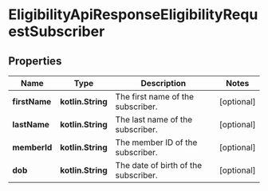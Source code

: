 
# EligibilityApiResponseEligibilityRequestSubscriber

## Properties
| Name | Type | Description | Notes |
| ------------ | ------------- | ------------- | ------------- |
| **firstName** | **kotlin.String** | The first name of the subscriber. |  [optional] |
| **lastName** | **kotlin.String** | The last name of the subscriber. |  [optional] |
| **memberId** | **kotlin.String** | The member ID of the subscriber. |  [optional] |
| **dob** | **kotlin.String** | The date of birth of the subscriber. |  [optional] |



